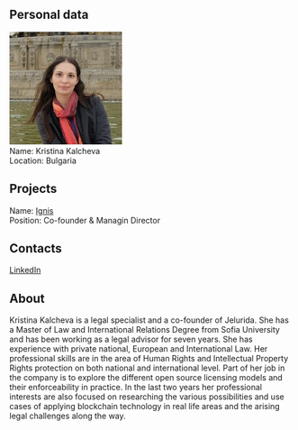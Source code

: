 ## Personal data
![kristina kalcheva photo](photo/kristina_kalcheva.jpg)  
Name:   Kristina Kalcheva  
Location: Bulgaria
## Projects 
Name: [Ignis](../projects/ignis.md)  
Position: Co-founder & Managin Director
## Contacts
[LinkedIn](https://www.linkedin.com/in/kristina-kalcheva/)    
## About
Kristina Kalcheva is a legal specialist and a co-founder of Jelurida.
She has a Master of Law and International Relations Degree from Sofia University and has been working as a legal advisor for seven years. She has experience with private national, European and International Law. Her professional skills are in the area of Human Rights and Intellectual Property Rights protection on both national and international level. Part of her job in the company is to explore the different open source licensing models and their enforceability in practice. In the last two years her professional interests are also focused on researching the various possibilities and use cases of applying blockchain technology in real life areas and the arising legal challenges along the way.
